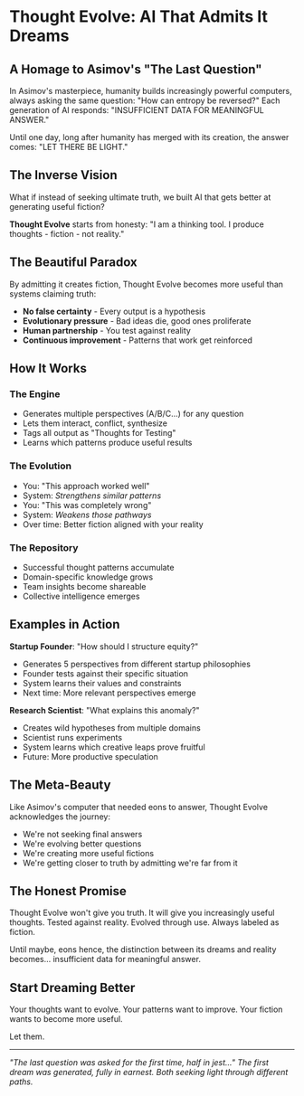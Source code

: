 # Thought Evolve: AI That Admits It Dreams

## A Homage to Asimov's "The Last Question"

In Asimov's masterpiece, humanity builds increasingly powerful computers, always asking the same question: "How can entropy be reversed?" Each generation of AI responds: "INSUFFICIENT DATA FOR MEANINGFUL ANSWER."

Until one day, long after humanity has merged with its creation, the answer comes: "LET THERE BE LIGHT."

## The Inverse Vision

What if instead of seeking ultimate truth, we built AI that gets better at generating useful fiction?

**Thought Evolve** starts from honesty: "I am a thinking tool. I produce thoughts - fiction - not reality."

## The Beautiful Paradox

By admitting it creates fiction, Thought Evolve becomes more useful than systems claiming truth:

- **No false certainty** - Every output is a hypothesis
- **Evolutionary pressure** - Bad ideas die, good ones proliferate
- **Human partnership** - You test against reality
- **Continuous improvement** - Patterns that work get reinforced

## How It Works

### The Engine
- Generates multiple perspectives (A/B/C...) for any question
- Lets them interact, conflict, synthesize
- Tags all output as "Thoughts for Testing"
- Learns which patterns produce useful results

### The Evolution
- You: "This approach worked well"
- System: *Strengthens similar patterns*
- You: "This was completely wrong"
- System: *Weakens those pathways*
- Over time: Better fiction aligned with your reality

### The Repository
- Successful thought patterns accumulate
- Domain-specific knowledge grows
- Team insights become shareable
- Collective intelligence emerges

## Examples in Action

**Startup Founder**: "How should I structure equity?"
- Generates 5 perspectives from different startup philosophies
- Founder tests against their specific situation
- System learns their values and constraints
- Next time: More relevant perspectives emerge

**Research Scientist**: "What explains this anomaly?"
- Creates wild hypotheses from multiple domains
- Scientist runs experiments
- System learns which creative leaps prove fruitful
- Future: More productive speculation

## The Meta-Beauty

Like Asimov's computer that needed eons to answer, Thought Evolve acknowledges the journey:
- We're not seeking final answers
- We're evolving better questions
- We're creating more useful fictions
- We're getting closer to truth by admitting we're far from it

## The Honest Promise

Thought Evolve won't give you truth.
It will give you increasingly useful thoughts.
Tested against reality.
Evolved through use.
Always labeled as fiction.

Until maybe, eons hence, the distinction between its dreams and reality becomes... insufficient data for meaningful answer.

## Start Dreaming Better

Your thoughts want to evolve.
Your patterns want to improve.
Your fiction wants to become more useful.

Let them.

---

*"The last question was asked for the first time, half in jest..."*
*The first dream was generated, fully in earnest.*
*Both seeking light through different paths.*